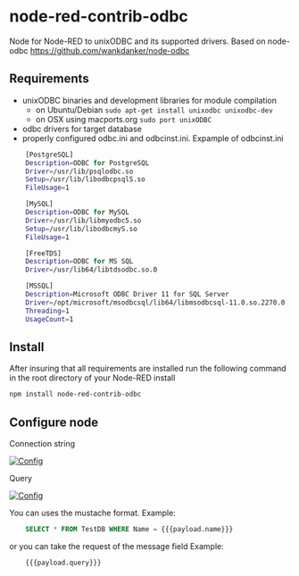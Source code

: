 # node-red-contrib-odbc
Node for Node-RED to unixODBC and its supported drivers.
Based on node-odbc https://github.com/wankdanker/node-odbc 

Requirements
------------

* unixODBC binaries and development libraries for module compilation
  * on Ubuntu/Debian `sudo apt-get install unixodbc unixodbc-dev`
  * on OSX using macports.org `sudo port unixODBC`
* odbc drivers for target database
* properly configured odbc.ini and odbcinst.ini.
Expample of odbcinst.ini
```bash
	[PostgreSQL]
	Description=ODBC for PostgreSQL
	Driver=/usr/lib/psqlodbc.so
	Setup=/usr/lib/libodbcpsqlS.so
	FileUsage=1

	[MySQL]
	Description=ODBC for MySQL
	Driver=/usr/lib/libmyodbc5.so
	Setup=/usr/lib/libodbcmyS.so
	FileUsage=1

	[FreeTDS]
	Description=ODBC for MS SQL
	Driver=/usr/lib64/libtdsodbc.so.0

	[MSSQL]
	Description=Microsoft ODBC Driver 11 for SQL Server
	Driver=/opt/microsoft/msodbcsql/lib64/libmsodbcsql-11.0.so.2270.0
	Threading=1
	UsageCount=1
```
Install
-------

After insuring that all requirements are installed run the following command in the root directory of your Node-RED install

```bash
npm install node-red-contrib-odbc
```

Configure node
-------
Connection string

[![Config](https://raw.githubusercontent.com/efa2000/node-red-contrib-odbc/master/Config_CN.png)](https://raw.githubusercontent.com/efa2000/node-red-contrib-odbc/master/Config_CN.png)

Query

[![Config](https://raw.githubusercontent.com/efa2000/node-red-contrib-odbc/master/query.png)](https://raw.githubusercontent.com/efa2000/node-red-contrib-odbc/master/query.png)

You can uses the mustache format.
Example:
```sql
	SELECT * FROM TestDB WHERE Name = {{{payload.name}}}
```
or you can take the request of the message field
Example:
```
	{{{payload.query}}}
```